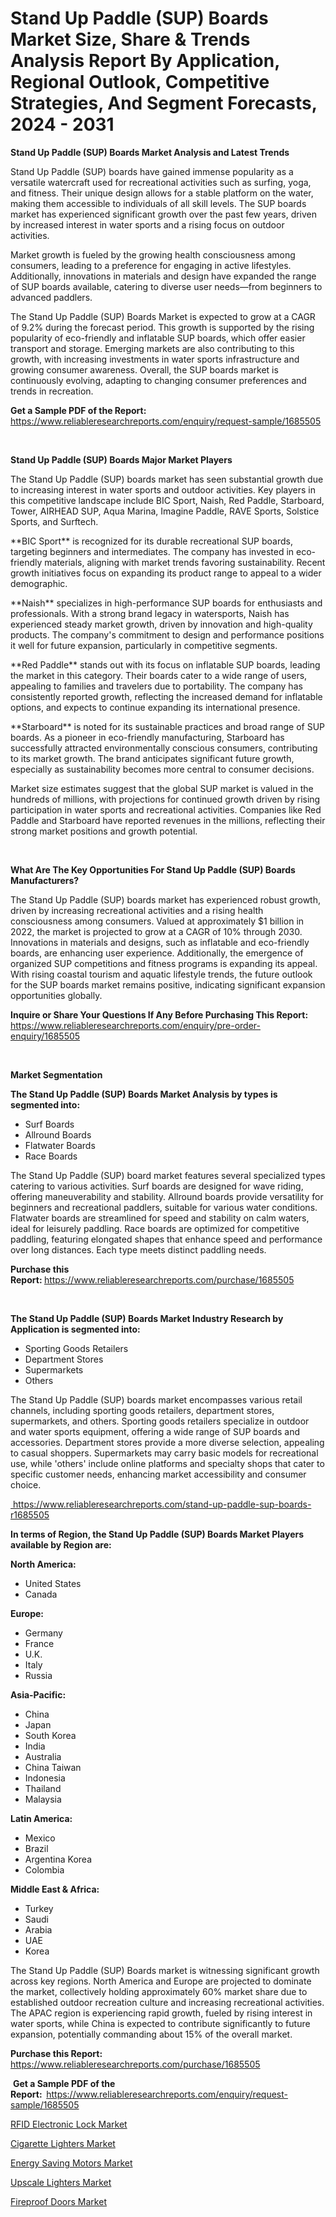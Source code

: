 <p><h1>Stand Up Paddle (SUP) Boards Market Size, Share & Trends Analysis Report By Application, Regional Outlook, Competitive Strategies, And Segment Forecasts, 2024 - 2031</h1></p><p><strong>Stand Up Paddle (SUP) Boards Market Analysis and Latest Trends</strong></p>
<p><p>Stand Up Paddle (SUP) boards have gained immense popularity as a versatile watercraft used for recreational activities such as surfing, yoga, and fitness. Their unique design allows for a stable platform on the water, making them accessible to individuals of all skill levels. The SUP boards market has experienced significant growth over the past few years, driven by increased interest in water sports and a rising focus on outdoor activities. </p><p>Market growth is fueled by the growing health consciousness among consumers, leading to a preference for engaging in active lifestyles. Additionally, innovations in materials and design have expanded the range of SUP boards available, catering to diverse user needs—from beginners to advanced paddlers. </p><p>The Stand Up Paddle (SUP) Boards Market is expected to grow at a CAGR of 9.2% during the forecast period. This growth is supported by the rising popularity of eco-friendly and inflatable SUP boards, which offer easier transport and storage. Emerging markets are also contributing to this growth, with increasing investments in water sports infrastructure and growing consumer awareness. Overall, the SUP boards market is continuously evolving, adapting to changing consumer preferences and trends in recreation.</p></p>
<p><strong>Get a Sample PDF of the Report:&nbsp;</strong> <a href="https://www.reliableresearchreports.com/enquiry/request-sample/1685505?utm_campaign=28&utm_medium=2&utm_source=Github&utm_content=ia&utm_term=17122024&utm_id=stand-up-paddle-sup-boards">https://www.reliableresearchreports.com/enquiry/request-sample/1685505</a></p>
<p>&nbsp;</p>
<p><strong>Stand Up Paddle (SUP) Boards Major Market Players</strong></p>
<p><p>The Stand Up Paddle (SUP) boards market has seen substantial growth due to increasing interest in water sports and outdoor activities. Key players in this competitive landscape include BIC Sport, Naish, Red Paddle, Starboard, Tower, AIRHEAD SUP, Aqua Marina, Imagine Paddle, RAVE Sports, Solstice Sports, and Surftech.</p><p>**BIC Sport** is recognized for its durable recreational SUP boards, targeting beginners and intermediates. The company has invested in eco-friendly materials, aligning with market trends favoring sustainability. Recent growth initiatives focus on expanding its product range to appeal to a wider demographic.</p><p>**Naish** specializes in high-performance SUP boards for enthusiasts and professionals. With a strong brand legacy in watersports, Naish has experienced steady market growth, driven by innovation and high-quality products. The company's commitment to design and performance positions it well for future expansion, particularly in competitive segments.</p><p>**Red Paddle** stands out with its focus on inflatable SUP boards, leading the market in this category. Their boards cater to a wide range of users, appealing to families and travelers due to portability. The company has consistently reported growth, reflecting the increased demand for inflatable options, and expects to continue expanding its international presence.</p><p>**Starboard** is noted for its sustainable practices and broad range of SUP boards. As a pioneer in eco-friendly manufacturing, Starboard has successfully attracted environmentally conscious consumers, contributing to its market growth. The brand anticipates significant future growth, especially as sustainability becomes more central to consumer decisions.</p><p>Market size estimates suggest that the global SUP market is valued in the hundreds of millions, with projections for continued growth driven by rising participation in water sports and recreational activities. Companies like Red Paddle and Starboard have reported revenues in the millions, reflecting their strong market positions and growth potential.</p></p>
<p>&nbsp;</p>
<p><strong>What Are The Key Opportunities For Stand Up Paddle (SUP) Boards Manufacturers?</strong></p>
<p><p>The Stand Up Paddle (SUP) boards market has experienced robust growth, driven by increasing recreational activities and a rising health consciousness among consumers. Valued at approximately $1 billion in 2022, the market is projected to grow at a CAGR of 10% through 2030. Innovations in materials and designs, such as inflatable and eco-friendly boards, are enhancing user experience. Additionally, the emergence of organized SUP competitions and fitness programs is expanding its appeal. With rising coastal tourism and aquatic lifestyle trends, the future outlook for the SUP boards market remains positive, indicating significant expansion opportunities globally.</p></p>
<p><strong>Inquire or Share Your Questions If Any Before Purchasing This Report:</strong> <a href="https://www.reliableresearchreports.com/enquiry/pre-order-enquiry/1685505?utm_campaign=28&utm_medium=2&utm_source=Github&utm_content=ia&utm_term=17122024&utm_id=stand-up-paddle-sup-boards">https://www.reliableresearchreports.com/enquiry/pre-order-enquiry/1685505</a></p>
<p>&nbsp;</p>
<p><strong>Market Segmentation</strong></p>
<p><strong>The Stand Up Paddle (SUP) Boards Market Analysis by types is segmented into:</strong></p>
<p><ul><li>Surf Boards</li><li>Allround Boards</li><li>Flatwater Boards</li><li>Race Boards</li></ul></p>
<p><p>The Stand Up Paddle (SUP) board market features several specialized types catering to various activities. Surf boards are designed for wave riding, offering maneuverability and stability. Allround boards provide versatility for beginners and recreational paddlers, suitable for various water conditions. Flatwater boards are streamlined for speed and stability on calm waters, ideal for leisurely paddling. Race boards are optimized for competitive paddling, featuring elongated shapes that enhance speed and performance over long distances. Each type meets distinct paddling needs.</p></p>
<p><strong>Purchase this Report:&nbsp;</strong><a href="https://www.reliableresearchreports.com/purchase/1685505?utm_campaign=28&utm_medium=2&utm_source=Github&utm_content=ia&utm_term=17122024&utm_id=stand-up-paddle-sup-boards">https://www.reliableresearchreports.com/purchase/1685505</a></p>
<p>&nbsp;</p>
<p><strong>The Stand Up Paddle (SUP) Boards Market Industry Research by Application is segmented into:</strong></p>
<p><ul><li>Sporting Goods Retailers</li><li>Department Stores</li><li>Supermarkets</li><li>Others</li></ul></p>
<p><p>The Stand Up Paddle (SUP) boards market encompasses various retail channels, including sporting goods retailers, department stores, supermarkets, and others. Sporting goods retailers specialize in outdoor and water sports equipment, offering a wide range of SUP boards and accessories. Department stores provide a more diverse selection, appealing to casual shoppers. Supermarkets may carry basic models for recreational use, while 'others' include online platforms and specialty shops that cater to specific customer needs, enhancing market accessibility and consumer choice.</p></p>
<p><a href="https://www.reliableresearchreports.com/stand-up-paddle-sup-boards-r1685505?utm_campaign=28&utm_medium=2&utm_source=Github&utm_content=ia&utm_term=17122024&utm_id=stand-up-paddle-sup-boards">&nbsp;https://www.reliableresearchreports.com/stand-up-paddle-sup-boards-r1685505</a></p>
<p><strong>In terms of Region, the Stand Up Paddle (SUP) Boards Market Players available by Region are:</strong></p>
<p>
    <p> <strong> North America: </strong>
        <ul>
            <li>United States</li>
            <li>Canada</li>
        </ul>
        </p> 
    <p> <strong> Europe: </strong>
        <ul>
            <li>Germany</li>
            <li>France</li>
            <li>U.K.</li>
            <li>Italy</li>
            <li>Russia</li>
        </ul>
        </p> 
    <p> <strong> Asia-Pacific: </strong>
        <ul>
            <li>China</li>
            <li>Japan</li>
            <li>South Korea</li>
            <li>India</li>
            <li>Australia</li>
            <li>China Taiwan</li>
            <li>Indonesia</li>
            <li>Thailand</li>
            <li>Malaysia</li>
        </ul>
        </p> 
    <p> <strong> Latin America: </strong>
        <ul>
            <li>Mexico</li>
            <li>Brazil</li>
            <li>Argentina Korea</li>
            <li>Colombia</li>
        </ul>
        </p> 
    <p> <strong> Middle East & Africa: </strong>
        <ul>
            <li>Turkey</li>
            <li>Saudi</li>
            <li>Arabia</li>
            <li>UAE</li>
            <li>Korea</li>
        </ul>
    </p>
    </p>
<p><p>The Stand Up Paddle (SUP) Boards market is witnessing significant growth across key regions. North America and Europe are projected to dominate the market, collectively holding approximately 60% market share due to established outdoor recreation culture and increasing recreational activities. The APAC region is experiencing rapid growth, fueled by rising interest in water sports, while China is expected to contribute significantly to future expansion, potentially commanding about 15% of the overall market. </p></p>
<p><strong>Purchase this Report: </strong><a href="https://www.reliableresearchreports.com/purchase/1685505?utm_campaign=28&utm_medium=2&utm_source=Github&utm_content=ia&utm_term=17122024&utm_id=stand-up-paddle-sup-boards">https://www.reliableresearchreports.com/purchase/1685505</a></p>
<p>&nbsp;<strong>Get a Sample PDF of the Report:&nbsp;&nbsp;</strong><a href="https://www.reliableresearchreports.com/enquiry/request-sample/1685505?utm_campaign=28&utm_medium=2&utm_source=Github&utm_content=ia&utm_term=17122024&utm_id=stand-up-paddle-sup-boards">https://www.reliableresearchreports.com/enquiry/request-sample/1685505</a></p>
<p><strong></strong></p>
<p><p><a href="https://www.linkedin.com/pulse/growth-potential-rfid-electronic-lock-market-trend-analysis-vidaf?utm_campaign=28&utm_medium=2&utm_source=Github&utm_content=ia&utm_term=17122024&utm_id=stand-up-paddle-sup-boards">RFID Electronic Lock Market</a></p><p><a href="https://github.com/LilianFaulkner65/Market-Research-Report-List-1/blob/main/cigarette-lighters-market.md?utm_campaign=28&utm_medium=2&utm_source=Github&utm_content=ia&utm_term=17122024&utm_id=stand-up-paddle-sup-boards">Cigarette Lighters Market</a></p><p><a href="https://www.linkedin.com/pulse/energy-saving-motors-market-growth-forecast-61-cagr-from-oudbf?utm_campaign=28&utm_medium=2&utm_source=Github&utm_content=ia&utm_term=17122024&utm_id=stand-up-paddle-sup-boards">Energy Saving Motors Market</a></p><p><a href="https://github.com/rileymgdorcas/Market-Research-Report-List-1/blob/main/upscale-lighters-market.md?utm_campaign=28&utm_medium=2&utm_source=Github&utm_content=ia&utm_term=17122024&utm_id=stand-up-paddle-sup-boards">Upscale Lighters Market</a></p><p><a href="https://www.linkedin.com/pulse/fireproof-doors-market-size-forecast-from-2024-2031-growth-m5nhf?utm_campaign=28&utm_medium=2&utm_source=Github&utm_content=ia&utm_term=17122024&utm_id=stand-up-paddle-sup-boards">Fireproof Doors Market</a></p></p>